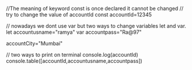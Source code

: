 //The meaning of keyword const is once declared it cannot be changed
// try to change the value of accountId
const accountId=12345
 <!--you can use const keyword when you want to define a variable in a such a way that it shouldnt be changed throughout the codebase  -->

// nowadays we dont use var but two ways to change variables let and var.
let accountusname="ramya"
var accountpass="Ra@97"
<!-- we dont use var anymore due to the issue of blocka and dunctional scope -->

accountCity="Mumbai"
<!-- Javascript is such a safe language that we dont to declare a keyword at times and if we just use a varibale it itself declares its type based on the value/string assigned to the variable -->

// two ways to print on terminal 
console.log(accountId)
console.table([accountId,accountusname,accountpass])
<!-- when a variable is not defined its value is printed as undefined on the console -->